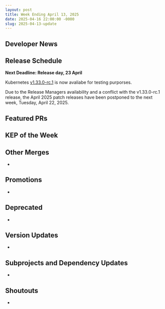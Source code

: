 ```yaml
---
layout: post
title: Week Ending April 13, 2025
date: 2025-04-16 22:00:00 -0000
slug: 2025-04-13-update
---
```


## Developer News


## Release Schedule

**Next Deadline: Release day, 23 April**

Kubernetes [v1.33.0-rc.1](https://github.com/kubernetes/kubernetes/blob/master/CHANGELOG/CHANGELOG-1.33.md) is now avaliabe for testing purporses.

Due to the Release Managers availability and a conflict with the v1.33.0-rc.1 release, the April 2025 patch releases have been postponed to the next week, Tuesday, April 22, 2025.

## Featured PRs


## KEP of the Week


## Other Merges

*

## Promotions

*

## Deprecated

*

## Version Updates

*

## Subprojects and Dependency Updates

*

## Shoutouts

*
